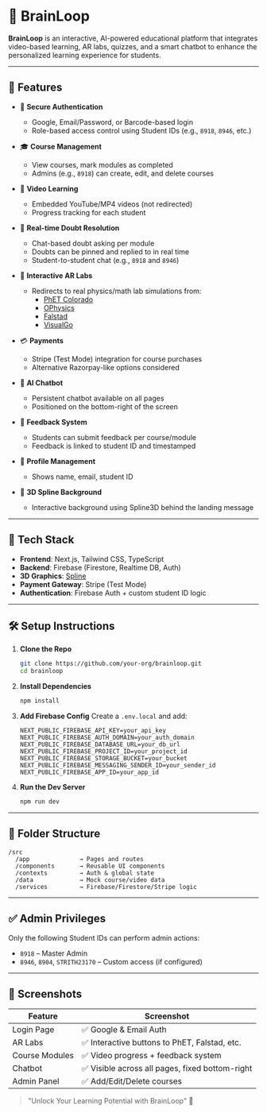 # 🧠 BrainLoop

**BrainLoop** is an interactive, AI-powered educational platform that integrates video-based learning, AR labs, quizzes, and a smart chatbot to enhance the personalized learning experience for students.

---

## 🚀 Features

- 🔐 **Secure Authentication**
  - Google, Email/Password, or Barcode-based login
  - Role-based access control using Student IDs (e.g., `8918`, `8946`, etc.)

- 🎓 **Course Management**
  - View courses, mark modules as completed
  - Admins (e.g., `8918`) can create, edit, and delete courses

- 🎥 **Video Learning**
  - Embedded YouTube/MP4 videos (not redirected)
  - Progress tracking for each student

- 💬 **Real-time Doubt Resolution**
  - Chat-based doubt asking per module
  - Doubts can be pinned and replied to in real time
  - Student-to-student chat (e.g., `8918` and `8946`)

- 🧪 **Interactive AR Labs**
  - Redirects to real physics/math lab simulations from:
    - [PhET Colorado](https://phet.colorado.edu)
    - [OPhysics](https://ophysics.com)
    - [Falstad](https://www.falstad.com/mathphysics.html)
    - [VisualGo](https://visualgo.net)

- 💳 **Payments**
  - Stripe (Test Mode) integration for course purchases
  - Alternative Razorpay-like options considered

- 🤖 **AI Chatbot**
  - Persistent chatbot available on all pages
  - Positioned on the bottom-right of the screen

- 📄 **Feedback System**
  - Students can submit feedback per course/module
  - Feedback is linked to student ID and timestamped

- 👤 **Profile Management**
  - Shows name, email, student ID

- 🌌 **3D Spline Background**
  - Interactive background using Spline3D behind the landing message

---

## 🧱 Tech Stack

- **Frontend**: Next.js, Tailwind CSS, TypeScript
- **Backend**: Firebase (Firestore, Realtime DB, Auth)
- **3D Graphics**: [Spline](https://spline.design)
- **Payment Gateway**: Stripe (Test Mode)
- **Authentication**: Firebase Auth + custom student ID logic

---

## 🛠️ Setup Instructions

1. **Clone the Repo**
   ```bash
   git clone https://github.com/your-org/brainloop.git
   cd brainloop
   ```

2. **Install Dependencies**
   ```bash
   npm install
   ```

3. **Add Firebase Config**
   Create a `.env.local` and add:
   ```env
   NEXT_PUBLIC_FIREBASE_API_KEY=your_api_key
   NEXT_PUBLIC_FIREBASE_AUTH_DOMAIN=your_auth_domain
   NEXT_PUBLIC_FIREBASE_DATABASE_URL=your_db_url
   NEXT_PUBLIC_FIREBASE_PROJECT_ID=your_project_id
   NEXT_PUBLIC_FIREBASE_STORAGE_BUCKET=your_bucket
   NEXT_PUBLIC_FIREBASE_MESSAGING_SENDER_ID=your_sender_id
   NEXT_PUBLIC_FIREBASE_APP_ID=your_app_id
   ```

4. **Run the Dev Server**
   ```bash
   npm run dev
   ```

---

## 📁 Folder Structure

```
/src
  /app              → Pages and routes
  /components       → Reusable UI components
  /contexts         → Auth & global state
  /data             → Mock course/video data
  /services         → Firebase/Firestore/Stripe logic
```

---

## ✅ Admin Privileges

Only the following Student IDs can perform admin actions:

- `8918` – Master Admin
- `8946`, `8904`, `STRITH23170` – Custom access (if configured)

---

## 📸 Screenshots

| Feature        | Screenshot |
| -------------- | ---------- |
| Login Page     | ✅ Google & Email Auth |
| AR Labs        | ✅ Interactive buttons to PhET, Falstad, etc. |
| Course Modules | ✅ Video progress + feedback system |
| Chatbot        | ✅ Visible across all pages, fixed bottom-right |
| Admin Panel    | ✅ Add/Edit/Delete courses |

> "Unlock Your Learning Potential with BrainLoop" 🚀
